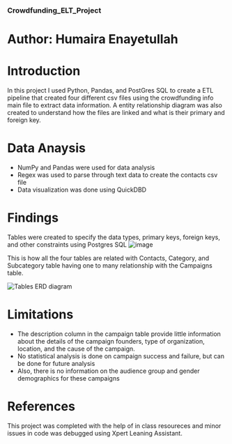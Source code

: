 ### Crowdfunding_ELT_Project 
# Author: Humaira Enayetullah

# Introduction
In this project I used Python, Pandas, and PostGres SQL to create a ETL pipeline that created four different csv files using the crowdfunding info main file to extract data information. A entity relationship diagram was also created to understand how the files are linked and what is their primary and foreign key.

# Data Anaysis
* NumPy and Pandas were used for data analysis
* Regex was used to parse through text data to create the contacts csv file
* Data visualization was done using QuickDBD

# Findings
Tables were created to  specify the data types, primary keys, foreign keys, and other constraints using Postgres SQL
![image](https://github.com/user-attachments/assets/40cb0975-98af-4446-8c01-19cb33145736)


This is how all the four tables are related with Contacts, Category, and Subcategory table having one to many relationship with the Campaigns table.

![Tables ERD diagram](https://github.com/user-attachments/assets/382d8132-f058-4abb-abf3-a834f4ddfbe4)

# Limitations
* The description column in the campaign table provide little information about the details of the campaign founders, type of organization, location, and the cause of the campaign.
* No statistical analysis is done on campaign success and failure, but can be done for future analysis
* Also, there is no information on the audience group and gender demographics for these campaigns

# References
This project was completed with the help of in class resoureces and minor issues in code was  debugged using Xpert Leaning Assistant.

